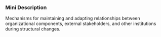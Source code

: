 ### Mini Description

Mechanisms for maintaining and adapting relationships between organizational components, external stakeholders, and other institutions during structural changes.
